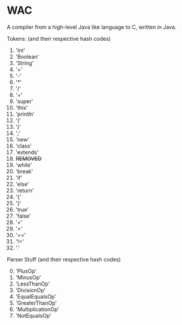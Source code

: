 # WAC
A compiler from a high-level Java like language to C, written in Java.

Tokens:
(and their respective hash codes)
1. 'Int'
2. 'Boolean'
3. 'String'
4. '+'
5. '-'
6. '*'
7. '/'
8. '='
9. 'super'
10. 'this'
11. 'println'
12. '('
13. ')'
14. ';'
15. 'new'
16. 'class'
17. 'extends'
18. ~~REMOVED~~
19. 'while'
20. 'break'
21. 'if'
22. 'else'
23. 'return'
24. '{'
25. '}'
26. 'true'
27. 'false'
28. '<'
29. '>'
30. '=='
31. '!='
32. '.'

Parser Stuff
(and their respective hash codes)

0. 'PlusOp'
1. 'MinusOp'
2. 'LessThanOp'
3. 'DivisionOp'
4. 'EqualEqualsOp'
5. 'GreaterThanOp'
6. 'MultiplicationOp'
7. 'NotEqualsOp'
